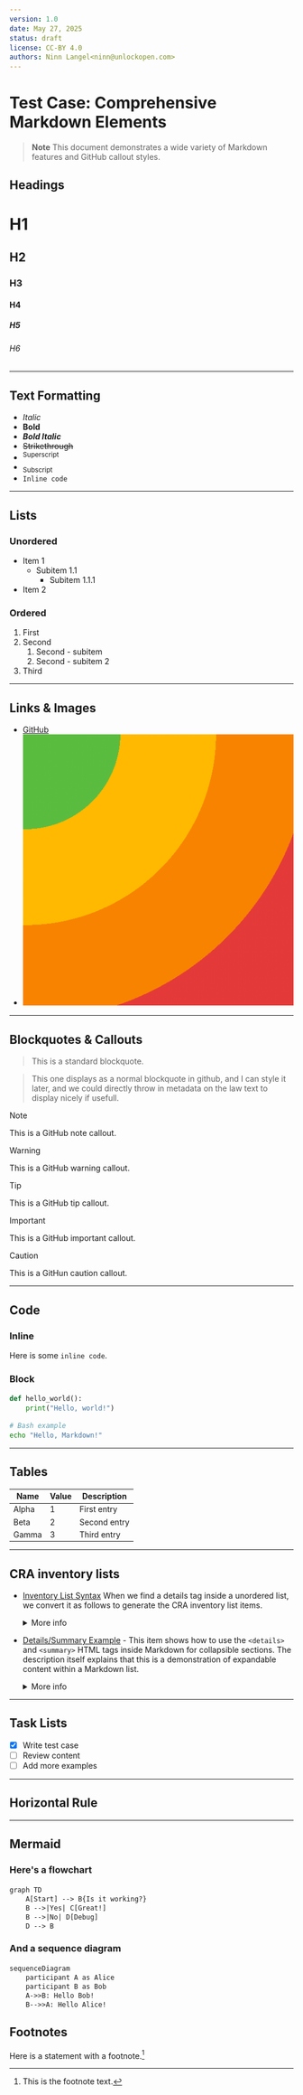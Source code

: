 ```yaml
---
version: 1.0
date: May 27, 2025
status: draft
license: CC-BY 4.0
authors: Ninn Langel<ninn@unlockopen.com>
---
```


<!-- [[titlepage]] -->

# Test Case: Comprehensive Markdown Elements

> **Note**
> This document demonstrates a wide variety of Markdown features and GitHub callout styles.

<!-- [[toc]] -->

## Headings

# H1

## H2

### H3

#### H4

##### H5

###### H6

---

## Text Formatting

- *Italic*
- **Bold**
- ***Bold Italic***
- ~~Strikethrough~~
- <sup>Superscript</sup>
- <sub>Subscript</sub>
- `Inline code`

---

## Lists

### Unordered

- Item 1
  - Subitem 1.1
    - Subitem 1.1.1
- Item 2

### Ordered

1. First
2. Second
   1. Second - subitem
   2. Second - subitem 2
3. Third

---

## Links & Images

- [GitHub](https://github.com)
- ![Test image](assets/test-image.png "Test image")

---

## Blockquotes & Callouts

> This is a standard blockquote.

<!-- [[legal]] -->
> This one displays as a normal blockquote in github, and I can style it later, and we could directly throw in metadata on the law text to display nicely if usefull.

> [!Note]
> This is a GitHub note callout.

> [!Warning]
> This is a GitHub warning callout.

> [!Tip]
> This is a GitHub tip callout.

> [!Important]
> This is a GitHub important callout.

> [!Caution]
> This is a GitHun caution callout.

---

## Code

### Inline

Here is some `inline code`.

### Block

```python
def hello_world():
    print("Hello, world!")
```

```bash
# Bash example
echo "Hello, Markdown!"
```

---

## Tables

| Name     | Value | Description         |
|----------|-------|---------------------|
| Alpha    | 1     | First entry         |
| Beta     | 2     | Second entry        |
| Gamma    | 3     | Third entry         |

---

## CRA inventory lists

- [Inventory List Syntax](#) When we find a details tag inside a unordered list, we convert it as follows to generate the CRA inventory list items.
  <details>
    <summary>More info</summary>

  - **URL:** <https://www.markdownguide.org/basic-syntax/#lists>
  - **Publisher:** Markdown Guide
  - **License:** CC BY-SA 4.0
  - **Publication date:** 2025
  </details>
- [Details/Summary Example](https://developer.mozilla.org/en-US/docs/Web/HTML/Element/details) - This item shows how to use the `<details>` and `<summary>` HTML tags inside Markdown for collapsible sections. The description itself explains that this is a demonstration of expandable content within a Markdown list.
  <details>
    <summary>More info</summary>

  - **URL:** <https://developer.mozilla.org/en-US/docs/Web/HTML/Element/details>
  - **Publisher:** MDN Web Docs
  - **License:** CC BY-SA 2.5
  - **Type:** HTML Reference
  - **Publication date:** 2025
  </details>

---

## Task Lists

- [x] Write test case
- [ ] Review content
- [ ] Add more examples

---

## Horizontal Rule

---

## Mermaid

### Here's a flowchart

```mermaid
graph TD
    A[Start] --> B{Is it working?}
    B -->|Yes| C[Great!]
    B -->|No| D[Debug]
    D --> B
```

### And a sequence diagram

```mermaid
sequenceDiagram
    participant A as Alice
    participant B as Bob
    A->>B: Hello Bob!
    B-->>A: Hello Alice!
```

<!-- [[authors]] -->

## Footnotes

Here is a statement with a footnote.[^1]

[^1]: This is the footnote text.
